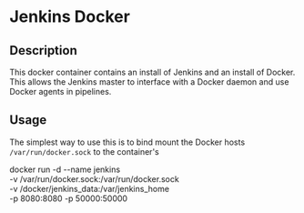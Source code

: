 # Jenkins Docker

## Description

This docker container contains an install of Jenkins and an install of Docker.
This allows the Jenkins master to interface with a Docker daemon and use Docker
agents in pipelines.

## Usage

The simplest way to use this is to bind mount the Docker hosts `/var/run/docker.sock`
to the container's

  docker run -d --name jenkins \
    -v /var/run/docker.sock:/var/run/docker.sock \
    -v /docker/jenkins_data:/var/jenkins_home \
    -p 8080:8080
    -p 50000:50000

